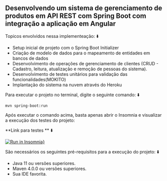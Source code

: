 <h2>Desenvolvendo um sistema de gerenciamento de produtos em API REST com Spring Boot com integração a aplicação em Angular</h2>

Topicos envolvidos nessa implementeação: :arrow_down:

* Setup inicial de projeto com o Spring Boot Initializer
* Criação de modelo de dados para o mapeamento de entidades em bancos de dados
* Desenvolvimento de operações de gerenciamento de clientes (CRUD - Cadastro, leitura, atualização e remoção de pessoas do sistema).
* Desenvolvimento de testes unitários para validação das funcionalidades(MOKITO)
* Implantação do sistema na nuvem através do Heroku

Para executar o projeto no terminal, digite o seguinte comando: :arrow_down:

```shell script
mvn spring-boot:run 
```

Após executar o comando acima, basta apenas abrir o Insomnia e visualizar a execução dos testes do projeto:

**Link para testes ** :arrow_down:

[![Run in Insomnia}](https://insomnia.rest/images/run.svg)](https://insomnia.rest/run/?label=Teste%20API&uri=https%3A%2F%2Fraw.githubusercontent.com%2FFelipendev%2Fcontrole-de-mercadoria-api%2Fmain%2FInsomnia.json)


São necessários os seguintes pré-requisitos para a execução do projeto: :arrow_down:

* Java 11 ou versões superiores.
* Maven 4.0.0 ou versões superiores.
* Sua IDE favorita.




